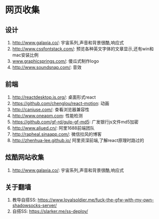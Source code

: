 # 网页收集

## 设计

1. http://www.galaxia.co/: 宇宙系列,声音和背景很酷,响应式
2. http://www.cssfontstack.com/: 预览各种英文字体的文章显示,还有win和mac安装比例
3. www.graphicsprings.com/: 傻瓜式制作logo
4. http://www.soundsnap.com/: 音效

## 前端

1. http://reactdesktop.js.org/: 桌面形式react
2. https://github.com/chenglou/react-motion: 动画
3. http://caniuse.com/: 查看浏览器兼容性
4. http://www.oneapm.com: 性能检测
5. https://github.com/gf-rd/gulp-gf-md5: 广发银行js文件md5加密
6. http://www.aliued.cn/: 阿里1688前端团队
7. http://rapheal.sinaapp.com/: 微信拉风的博客
8. http://zhenhua-lee.github.io/ 阿里资深前端,了解react原理时路过的

## 炫酷网站收集

1. http://www.galaxia.co/: 宇宙系列,声音和背景很酷,响应式

## 关于翻墙

1. 教导自搭SS: https://www.loyalsoldier.me/fuck-the-gfw-with-my-own-shadowsocks-server/
2. 自搭SS: https://slarker.me/ss-deploy/